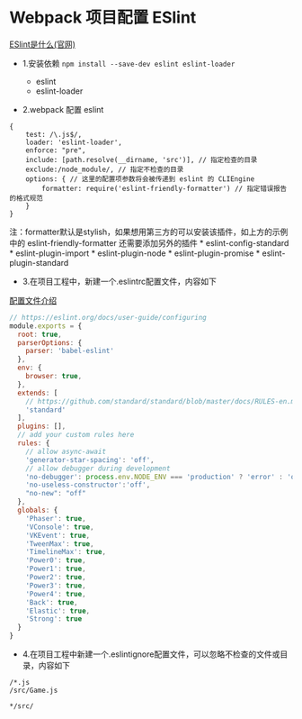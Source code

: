 # Webpack 项目配置 ESlint

 [ESlint是什么(官网)][eslint_website_link]
 
 [eslint_website_link]:http://eslint.cn/ "可选的标题在这里"
 
* 1.安装依赖 `npm install --save-dev eslint eslint-loader`
	- eslint
	- eslint-loader

* 2.webpack 配置 eslint

```
{
    test: /\.js$/,
    loader: 'eslint-loader',
    enforce: "pre",
    include: [path.resolve(__dirname, 'src')], // 指定检查的目录
    exclude:/node_module/, // 指定不检查的目录
    options: { // 这里的配置项参数将会被传递到 eslint 的 CLIEngine 
        formatter: require('eslint-friendly-formatter') // 指定错误报告的格式规范
    }
}
```
注：formatter默认是stylish，如果想用第三方的可以安装该插件，如上方的示例中的 eslint-friendly-formatter
还需要添加另外的插件
	* eslint-config-standard
	* eslint-plugin-import
	* eslint-plugin-node
	* eslint-plugin-promise
	* eslint-plugin-standard

* 3.在项目工程中，新建一个.eslintrc配置文件，内容如下

[配置文件介绍](https://gist.github.com/rswanderer/29dc65efc421b3b5b0442f1bd3dcd046)

```js
// https://eslint.org/docs/user-guide/configuring
module.exports = {
  root: true,
  parserOptions: {
    parser: 'babel-eslint'
  },
  env: {
    browser: true,
  },
  extends: [
    // https://github.com/standard/standard/blob/master/docs/RULES-en.md
    'standard'
  ],
  plugins: [],
  // add your custom rules here
  rules: {
    // allow async-await
    'generator-star-spacing': 'off',
    // allow debugger during development
    'no-debugger': process.env.NODE_ENV === 'production' ? 'error' : 'off',
    'no-useless-constructor':'off',
    "no-new": "off"
  },
  globals: {
    'Phaser': true,
    'VConsole': true,
    'VKEvent': true,
    'TweenMax': true,
    'TimelineMax': true,
    'Power0': true,
    'Power1': true,
    'Power2': true,
    'Power3': true,
    'Power4': true,
    'Back': true,
    'Elastic': true,
    'Strong': true
  }
}
```

* 4.在项目工程中新建一个.eslintignore配置文件，可以忽略不检查的文件或目录，内容如下

```
/*.js
/src/Game.js

*/src/
```